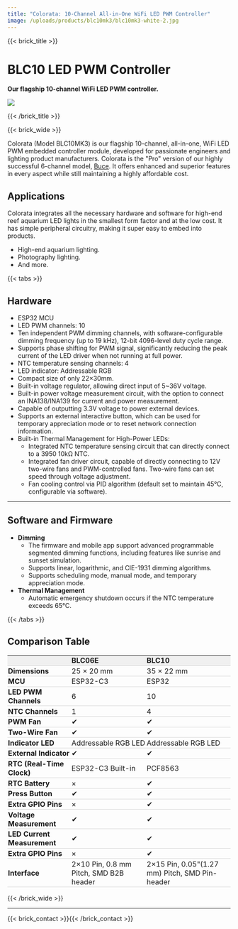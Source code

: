 ```yaml
---
title: "Colorata: 10-Channel All-in-One WiFi LED PWM Controller"
image: /uploads/products/blc10mk3/blc10mk3-white-2.jpg
---
```


{{< brick_title >}}
# BLC10 LED PWM Controller

**Our flagship 10-channel WiFi LED PWM controller.**

![](/uploads/products/blc10mk3/blc10mk3-white-2.jpg)

{{< /brick_title >}}

{{< brick_wide >}}

Colorata (Model BLC10MK3) is our flagship 10-channel, all-in-one, WiFi LED PWM embedded controller module, developed for passionate engineers and lighting product manufacturers. Colorata is the "Pro" version of our highly successful 6-channel model, [Buce](./buce). It offers enhanced and superior features in every aspect while still maintaining a highly affordable cost.


## Applications

Colorata integrates all the necessary hardware and software for high-end reef aquarium LED lights in the smallest form factor and at the low cost. It has simple peripheral circuitry, making it super easy to embed into products.

* High-end aquarium lighting.
* Photography lighting.
* And more.

{{< tabs >}}

## Hardware

* ESP32 MCU
* LED PWM channels: 10
* Ten independent PWM dimming channels, with software-configurable dimming frequency (up to 19 kHz), 12-bit 4096-level duty cycle range.
* Supports phase shifting for PWM signal, significantly reducing the peak current of the LED driver when not running at full power.
* NTC temperature sensing channels: 4
* LED indicator: Addressable RGB
* Compact size of only 22×30mm.
* Built-in voltage regulator, allowing direct input of 5~36V voltage.
* Built-in power voltage measurement circuit, with the option to connect an INA138/INA139 for current and power measurement.
* Capable of outputting 3.3V voltage to power external devices.
* Supports an external interactive button, which can be used for temporary appreciation mode or to reset network connection information.
* Built-in Thermal Management for High-Power LEDs:
  * Integrated NTC temperature sensing circuit that can directly connect to a 3950 10kΩ NTC.
  * Integrated fan driver circuit, capable of directly connecting to 12V two-wire fans and PWM-controlled fans.
      Two-wire fans can set speed through voltage adjustment.
  * Fan cooling control via PID algorithm (default set to maintain 45°C, configurable via software).

---

## Software and Firmware

* **Dimming**
  * The firmware and mobile app support advanced programmable segmented dimming functions, including features like sunrise and sunset simulation.
  * Supports linear, logarithmic, and CIE-1931 dimming algorithms.
  * Supports scheduling mode, manual mode, and temporary appreciation mode.
* **Thermal Management**
  * Automatic emergency shutdown occurs if the NTC temperature exceeds 65°C.

{{< /tabs >}}


## Comparison Table

<style>
table {
    border-collapse: collapse;
    width: 100%;
}

th, td {
    border-bottom: 0.04rem solid rgba(0,0,0,0.15);
    padding: 1pt;
}

th {
    background-color: rgba(0,0,0,0.05);;
}

</style>

|  | **BLC06E** | **BLC10**    |
|:---------------|:-----|:----- |
| **Dimensions** | 25 × 20 mm | 35 × 22 mm |
| **MCU** | ESP32-C3 | ESP32 |
| **LED PWM Channels** | 6 | 10 |
| **NTC Channels** | 1 | 4 |
| **PWM Fan** | ✔ | ✔ |
| **Two-Wire Fan** | ✔ | ✔ |
| **Indicator LED** | Addressable RGB LED | Addressable RGB LED |
| **External Indicator** | ✔ | ✔ |
| **RTC (Real-Time Clock)**  | ESP32-C3 Built-in | PCF8563 |
| **RTC Battery**  | × | ✔ |
| **Press Button**  | ✔ | ✔     |
| **Extra GPIO Pins**  | × |  ✔ |
| **Voltage Measurement**  | ✔ |  ✔ |
| **LED Current Measurement**  | ✔ |  ✔ |
| **Extra GPIO Pins**  | × |  ✔ |
| **Interface** | 2×10 Pin, 0.8 mm Pitch, SMD B2B header | 2×15 Pin, 0.05"(1.27 mm) Pitch, SMD Pin-header |

{{< /brick_wide >}}

---

{{< brick_contact >}}{{< /brick_contact >}}